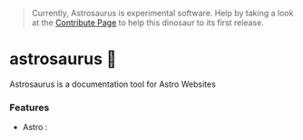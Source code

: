 > Currently, Astrosaurus is experimental software. Help by taking a look at the [Contribute Page](astrosaurus.pages.dev/contribute) to
> help this dinosaur to its first release.

# astrosaurus 🦕

Astrosaurus is a documentation tool for Astro Websites

### Features

- Astro :
